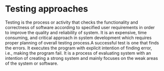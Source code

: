# Testing approaches

Testing is the process or activity that checks the functionality and correctness of software according to specified user requirements in order to improve the quality and reliability of system. It is an expensive, time consuming, and critical approach in system development which requires proper planning of overall testing process.A successful test is one that finds the errors. It executes the program with explicit intention of finding error, i.e., making the program fail. It is a process of evaluating system with an intention of creating a strong system and mainly focuses on the weak areas of the system or software.

